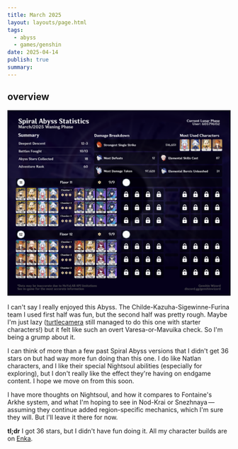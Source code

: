```yaml
---
title: March 2025
layout: layouts/page.html
tags:
  - abyss
  - games/genshin
date: 2025-04-14
publish: true
summary: 
---
```

## overview
![Abyss Overview](./photos/03-25_abyss.png)

I can't say I really enjoyed this Abyss. The Childe-Kazuha-Sigewinne-Furina team I used first half was fun, but the second half was pretty rough. Maybe I'm just lazy ([turtlecamera](https://www.youtube.com/watch?v=EbWiuQT7ygo) still managed to do this one with starter characters!) but it felt like such an overt Varesa-or-Mavuika check. So I'm being a grump about it.

I can think of more than a few past Spiral Abyss versions that I didn't get 36 stars on but had way more fun doing than this one. I do like Natlan characters, and I like their special Nightsoul abilities (especially for exploring), but I don't really like the effect they're having on endgame content. I hope we move on from this soon.

I have more thoughts on Nightsoul, and how it compares to Fontaine's Arkhe system, and what I'm hoping to see in Nod-Krai or Snezhnaya — assuming they continue added region-specific mechanics, which I'm sure they will. But I'll leave it there for now.

**tl;dr** I got 36 stars, but I didn't have fun doing it. All my character builds are on [Enka](https://enka.network/u/jillian/4CmScP/10000007/3260473/).